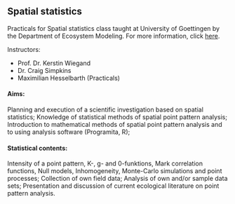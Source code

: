 ## Spatial statistics

Practicals for Spatial statistics class taught at University of Goettingen by the Department of Ecosystem Modeling. For more information, click [here](https://ecampus.uni-goettingen.de/sb/rds?state=verpublish&status=init&vmfile=no&moduleCall=webInfo&publishConfFile=webInfo&publishSubDir=veranstaltung&veranstaltung.veranstid=231382).

Instructors:

* Prof. Dr. Kerstin Wiegand
* Dr. Craig Simpkins
* Maximilian Hesselbarth (Practicals)

#### Aims:
Planning and execution of a scientific investigation based on spatial statistics; Knowledge of statistical methods of spatial point pattern analysis; Introduction to mathematical methods of spatial point pattern analysis and to using analysis software (Programita, R);

#### Statistical contents:
Intensity of a point pattern, K-, g- and 0-funktions, Mark correlation functions, Null models, Inhomogeneity, Monte-Carlo simulations and point processes; Collection of own field data; Analysis of own and/or sample data sets; Presentation and discussion of current ecological literature on point pattern analysis.
